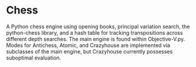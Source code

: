 # Chess

A Python chess engine using opening books, principal variation search, the python-chess library, and a hash table for tracking transpositions across different depth searches. 
The main engine is found within Objective-V.py. 
Modes for Antichess, Atomic, and Crazyhouse are implemented via subclasses of the main engine, but Crazyhouse currently possesses suboptimal evaluation.
